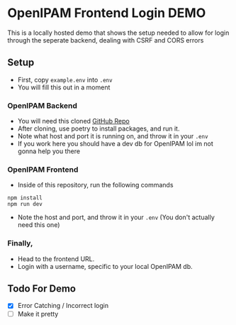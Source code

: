 # OpenIPAM Frontend Login DEMO
This is a locally hosted demo that shows the setup needed to allow for login through the seperate backend, dealing with CSRF and CORS errors

## Setup

- First, copy `example.env` into `.env`
- You will fill this out in a moment

### OpenIPAM Backend
- You will need this cloned [GitHub Repo](https://github.com/Treyson-Grange/django-openipam)
- After cloning, use poetry to install packages, and run it.
- Note what host and port it is running on, and throw it in your `.env`
- If you work here you should have a dev db for OpenIPAM lol im not gonna help you there

### OpenIPAM Frontend
- Inside of this repository, run the following commands
```
npm install 
npm run dev
```
- Note the host and port, and throw it in your `.env` (You don't actually need this one)

### Finally,
- Head to the frontend URL.
- Login with a username, specific to your local OpenIPAM db.

## Todo For Demo
- [x] Error Catching / Incorrect login
- [ ] Make it pretty